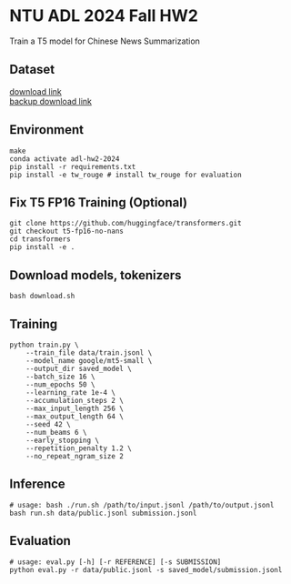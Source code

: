 # NTU ADL 2024 Fall HW2
Train a T5 model for Chinese News Summarization

## Dataset
[download link](https://drive.google.com/drive/folders/1PMa25MwIVWTRhUtkWTfBFgqbqmGAxG2-?usp=drive_link)  
[backup download link](https://drive.google.com/drive/folders/1vXG_upPXnPTBhN7ewgA0HS-LxQLj8Zl1?usp=drive_link)

## Environment
```shell
make
conda activate adl-hw2-2024
pip install -r requirements.txt
pip install -e tw_rouge # install tw_rouge for evaluation
```

## Fix T5 FP16 Training (Optional)
```shell
git clone https://github.com/huggingface/transformers.git
git checkout t5-fp16-no-nans
cd transformers
pip install -e .
```

## Download models, tokenizers
```shell
bash download.sh
```

## Training
```shell
python train.py \
    --train_file data/train.jsonl \
    --model_name google/mt5-small \
    --output_dir saved_model \
    --batch_size 16 \
    --num_epochs 50 \
    --learning_rate 1e-4 \
    --accumulation_steps 2 \
    --max_input_length 256 \
    --max_output_length 64 \
    --seed 42 \
    --num_beams 6 \
    --early_stopping \
    --repetition_penalty 1.2 \
    --no_repeat_ngram_size 2
```

## Inference
```shell
# usage: bash ./run.sh /path/to/input.jsonl /path/to/output.jsonl
bash run.sh data/public.jsonl submission.jsonl
```

## Evaluation
```shell
# usage: eval.py [-h] [-r REFERENCE] [-s SUBMISSION]
python eval.py -r data/public.jsonl -s saved_model/submission.jsonl
```